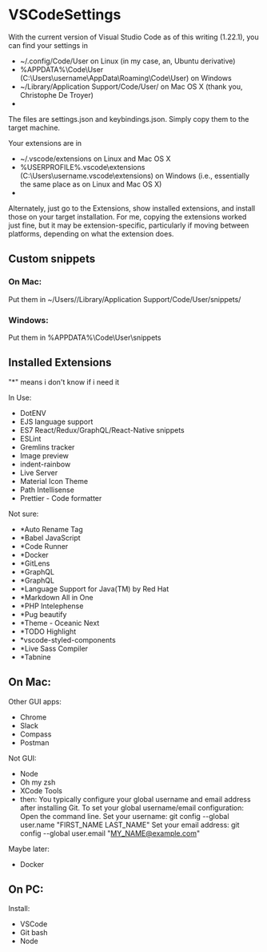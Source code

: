 # VSCodeSettings

With the current version of Visual Studio Code as of this writing (1.22.1), you can find your settings in

- ~/.config/Code/User on Linux (in my case, an, Ubuntu derivative)
- %APPDATA%\Code\User (C:\Users\username\AppData\Roaming\Code\User) on Windows
- ~/Library/Application Support/Code/User/ on Mac OS X (thank you, Christophe De Troyer)
- 
The files are settings.json and keybindings.json. Simply copy them to the target machine.

Your extensions are in

- ~/.vscode/extensions on Linux and Mac OS X
- %USERPROFILE%\.vscode\extensions (C:\Users\username\.vscode\extensions) on Windows (i.e., essentially the same place as on Linux and Mac OS X)
- 
Alternately, just go to the Extensions, show installed extensions, and install those on your target installation. For me, copying the extensions worked just fine, but it may be extension-specific, particularly if moving between platforms, depending on what the extension does.

## Custom snippets

### On Mac:
Put them in ~/Users/<username>/Library/Application Support/Code/User/snippets/
### Windows:
Put them in  %APPDATA%\Code\User\snippets

## Installed Extensions
"*" means i don't know if i need it

In Use:
- DotENV
- EJS language support
- ES7 React/Redux/GraphQL/React-Native snippets
- ESLint
- Gremlins tracker
- Image preview
- indent-rainbow
- Live Server
- Material Icon Theme
- Path Intellisense
- Prettier - Code formatter

Not sure:
- *Auto Rename Tag
- *Babel JavaScript
- *Code Runner
- *Docker
- *GitLens
- *GraphQL
- *GraphQL
- *Language Support for Java(TM) by Red Hat
- *Markdown All in One
- *PHP Intelephense
- *Pug beautify
- *Theme - Oceanic Next
- *TODO Highlight
- *vscode-styled-components
- *Live Sass Compiler
- *Tabnine

## On Mac:
Other GUI apps:
- Chrome
- Slack
- Compass
- Postman

Not GUI:
- Node
- Oh my zsh
- XCode Tools
- then: You typically configure your global username and email address after installing Git.
To set your global username/email configuration:
Open the command line.
Set your username: git config --global user.name "FIRST_NAME LAST_NAME"
Set your email address: git config --global user.email "MY_NAME@example.com"

Maybe later:
- Docker

## On PC:
Install:
- VSCode
- Git bash
- Node
